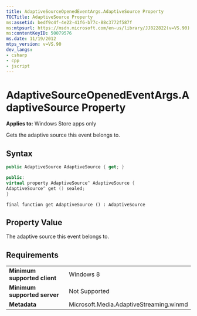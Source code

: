 ```yaml
---
title: AdaptiveSourceOpenedEventArgs.AdaptiveSource Property
TOCTitle: AdaptiveSource Property
ms:assetid: bedf9c4f-4e22-41f6-b77c-88c3772f587f
ms:mtpsurl: https://msdn.microsoft.com/en-us/library/JJ822822(v=VS.90)
ms:contentKeyID: 50079576
ms.date: 11/19/2012
mtps_version: v=VS.90
dev_langs:
- csharp
- cpp
- jscript
---
```


# AdaptiveSourceOpenedEventArgs.AdaptiveSource Property

**Applies to:** Windows Store apps only

Gets the adaptive source this event belongs to.

## Syntax

```csharp
public AdaptiveSource AdaptiveSource { get; }
```

```cpp
public:
virtual property AdaptiveSource^ AdaptiveSource {
AdaptiveSource^ get () sealed;
}
```

```jscript
final function get AdaptiveSource () : AdaptiveSource
```

## Property Value

The adaptive source this event belongs to.

## Requirements

|||
|--- |--- |
|**Minimum supported client**|Windows 8|
|**Minimum supported server**|Not Supported|
|**Metadata**|Microsoft.Media.AdaptiveStreaming.winmd|

